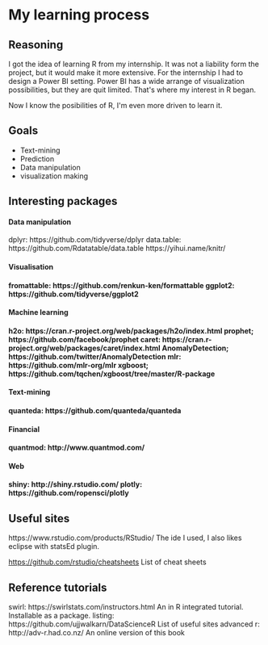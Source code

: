
<h1>
My learning process
</h1>




<h2>
Reasoning
</h2>
<p>
I got the idea of learning R from my internship.
It was not a liability form the project, but it would make it more extensive.
For the internship I had to design a Power BI setting.
Power BI has a wide arrange of visualization possibilities, but they are quit limited.
That's where my interest in R began.

Now I know the posibilities of R, I'm even more driven to learn it.
</p>




<h2>
Goals
</h2>
<ul>
  <li>Text-mining</li>
  <li>Prediction</li>
  <li>Data manipulation</li>
  <li>visualization making</li>
</ul>




<h2>
Interesting packages
</h2>
<h4>
Data manipulation
</h4>
<p>
dplyr: https://github.com/tidyverse/dplyr
data.table: https://github.com/Rdatatable/data.table
https://yihui.name/knitr/
</p>




<h4>
Visualisation
<h4>
<p>
fromattable: https://github.com/renkun-ken/formattable
ggplot2: https://github.com/tidyverse/ggplot2
</p>




<h4>
Machine learning
<h4>
<p>
h2o: https://cran.r-project.org/web/packages/h2o/index.html
prophet; https://github.com/facebook/prophet
caret: https://cran.r-project.org/web/packages/caret/index.html
AnomalyDetection; https://github.com/twitter/AnomalyDetection
mlr: https://github.com/mlr-org/mlr
xgboost; https://github.com/tqchen/xgboost/tree/master/R-package
</p>




<h4>
Text-mining
<h4>
<p>
quanteda: https://github.com/quanteda/quanteda
</p>




<h4>
Financial
<h4>
<p>
quantmod: http://www.quantmod.com/
</p>




<h4>
Web
<h4>
<p>
shiny: http://shiny.rstudio.com/
plotly: https://github.com/ropensci/plotly
</p>




<h2>
Useful sites
</h2>
<p>
https://www.rstudio.com/products/RStudio/
The ide I used, I also likes eclipse with statsEd plugin.

https://github.com/rstudio/cheatsheets
List of cheat sheets
</p>




<h2>
Reference tutorials
</h2>
<p>
swirl: https://swirlstats.com/instructors.html
An in R integrated tutorial. Installable as a package.
listing: https://github.com/ujjwalkarn/DataScienceR
List of useful sites
advanced r: http://adv-r.had.co.nz/
An online version of this book
</p>
